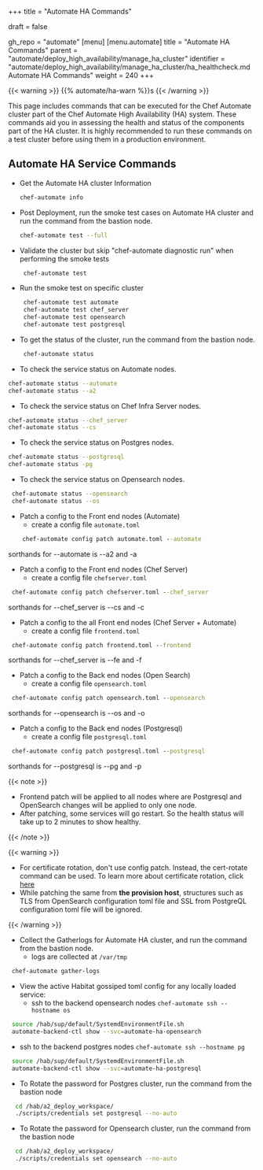 +++
title = "Automate HA Commands"

draft = false

gh_repo = "automate"
[menu]
  [menu.automate]
    title = "Automate HA Commands"
    parent = "automate/deploy_high_availability/manage_ha_cluster"
    identifier = "automate/deploy_high_availability/manage_ha_cluster/ha_healthcheck.md Automate HA Commands"
    weight = 240
+++

{{< warning >}}
{{% automate/ha-warn %}}s
{{< /warning >}}

This page includes commands that can be executed for the Chef Automate cluster part of the Chef Automate High Availability (HA) system. These commands aid you in assessing the health and status of the components part of the HA cluster. It is highly recommended to run these commands on a test cluster before using them in a production environment.

## Automate HA Service Commands

- Get the Automate HA cluster Information 
  
   ```sh
   chef-automate info 
   ```

- Post Deployment, run the smoke test cases on Automate HA cluster and run the command from the bastion node.
  
   ```sh
   chef-automate test --full 
   ```

- Validate the cluster but skip "chef-automate diagnostic run" when performing the smoke tests
  
  ```sh
   chef-automate test  
  ```

- Run the smoke test on specific cluster 
  
  ```sh
   chef-automate test automate
   chef-automate test chef_server
   chef-automate test opensearch
   chef-automate test postgresql 
  ```

- To get the status of the cluster, run the command from the bastion node.
  
  ```sh
   chef-automate status 
  ```

- To check the service status on Automate nodes.
 ```sh 
 chef-automate status --automate
 chef-automate status --a2 
```

- To check the service status on Chef Infra Server nodes.
 ```sh 
 chef-automate status --chef_server
 chef-automate status --cs
```

- To check the service status on Postgres nodes.
 ```sh 
 chef-automate status --postgresql
 chef-automate status -pg
```

- To check the service status on Opensearch nodes.
```sh 
 chef-automate status --opensearch
 chef-automate status --os
```

- Patch a config to the Front end nodes (Automate)
  - create a config file `automate.toml`
  
``` cmd
    chef-automate config patch automate.toml --automate
```
sorthands for --automate is --a2 and -a

- Patch a config to the Front end nodes (Chef Server)
  - create a config file `chefserver.toml`
  
``` cmd
 chef-automate config patch chefserver.toml --chef_server
```
sorthands for --chef_server is --cs and -c

- Patch a config to the all Front end nodes (Chef Server + Automate)
  - create a config file `frontend.toml`
  
``` cmd
 chef-automate config patch frontend.toml --frontend
```
sorthands for --chef_server is --fe and -f

- Patch a config to the Back end nodes (Open Search)
  - create a config file `opensearch.toml`

``` cmd
 chef-automate config patch opensearch.toml --opensearch
```
sorthands for --opensearch is --os and -o

- Patch a config to the Back end nodes (Postgresql)
  - create a config file `postgresql.toml`

``` cmd
 chef-automate config patch postgresql.toml --postgresql
```
sorthands for --postgresql is --pg and -p

{{< note >}}

- Frontend patch will be applied to all nodes where are Postgresql and OpenSearch changes will be applied to only one node.
- After patching, some services will go restart. So the health status will take up to 2 minutes to show healthy.

{{< /note >}}

{{< warning >}}

- For certificate rotation, don't use config patch. Instead, the cert-rotate command can be used. To learn more about certificate rotation, click [here](/automate/ha_cert_rotaion)
- While patching the same from **the provision host**, structures such as TLS from OpenSearch configuration toml file and SSL from PostgreQL configuration toml file will be ignored.

{{< /warning >}}

- Collect the Gatherlogs for Automate HA cluster, and run the command from the bastion node.  
  - logs are collected at `/var/tmp`

```sh
 chef-automate gather-logs
```

- View the active Habitat gossiped toml config for any locally loaded service:
  - ssh to the backend opensearch nodes `chef-automate ssh --hostname os`

```sh
 source /hab/sup/default/SystemdEnvironmentFile.sh
 automate-backend-ctl show --svc=automate-ha-opensearch
```

- ssh to the backend postgres nodes `chef-automate ssh --hostname pg`

```sh
 source /hab/sup/default/SystemdEnvironmentFile.sh
 automate-backend-ctl show --svc=automate-ha-postgresql
```

- To Rotate the password for Postgres cluster, run the command from the bastion node

```sh
  cd /hab/a2_deploy_workspace/
  ./scripts/credentials set postgresql --no-auto
```

- To Rotate the password for Opensearch cluster, run the command from the bastion node

```sh
  cd /hab/a2_deploy_workspace/
  ./scripts/credentials set opensearch --no-auto
```
